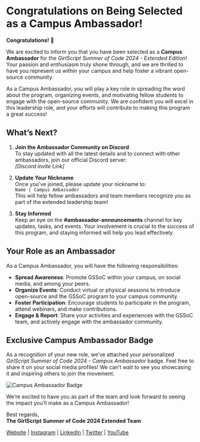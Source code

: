# Congratulations on Being Selected as a Campus Ambassador!

**Congratulations!** 🎉

We are excited to inform you that you have been selected as a **Campus Ambassador** for the *GirlScript Summer of Code 2024 - Extended Edition*! Your passion and enthusiasm truly shone through, and we are thrilled to have you represent us within your campus and help foster a vibrant open-source community.

As a Campus Ambassador, you will play a key role in spreading the word about the program, organizing events, and motivating fellow students to engage with the open-source community. We are confident you will excel in this leadership role, and your efforts will contribute to making this program a great success!

## What’s Next?

1. **Join the Ambassador Community on Discord**  
   To stay updated with all the latest details and to connect with other ambassadors, join our official Discord server:  
   *[Discord Invite Link]*

2. **Update Your Nickname**  
   Once you’ve joined, please update your nickname to:  
   `Name | Campus Ambassador`  
   This will help fellow ambassadors and team members recognize you as part of the extended leadership team!

3. **Stay Informed**  
   Keep an eye on the **#ambassador-announcements** channel for key updates, tasks, and events. Your involvement is crucial to the success of this program, and staying informed will help you lead effectively.

## Your Role as an Ambassador

As a Campus Ambassador, you will have the following responsibilities:
- **Spread Awareness**: Promote GSSoC within your campus, on social media, and among your peers.
- **Organize Events**: Conduct virtual or physical sessions to introduce open-source and the GSSoC program to your campus community.
- **Foster Participation**: Encourage students to participate in the program, attend webinars, and make contributions.
- **Engage & Report**: Share your activities and experiences with the GSSoC team, and actively engage with the ambassador community.

## Exclusive Campus Ambassador Badge

As a recognition of your new role, we’ve attached your personalized *GirlScript Summer of Code 2024 - Campus Ambassador* badge. Feel free to share it on your social media profiles! We can’t wait to see you showcasing it and inspiring others to join the movement.

![Campus Ambassador Badge](link-to-badge)

We’re excited to have you as part of the team and look forward to seeing the impact you’ll make as a Campus Ambassador!

Best regards,  
**The GirlScript Summer of Code 2024 Extended Team**

[Website](https://gssoc.girlscript.tech/) | [Instagram](https://www.instagram.com/girlscriptsummerofcode/) | [LinkedIn](https://www.linkedin.com/company/girlscriptsoc/) | [Twitter](https://x.com/girlscriptsoc) | [YouTube](https://www.youtube.com/@girlscriptfoundation45)

